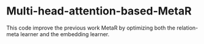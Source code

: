 # Multi-head-attention-based-MetaR
This code improve the previous work MetaR by optimizing both the relation-meta learner and the embedding learner.
